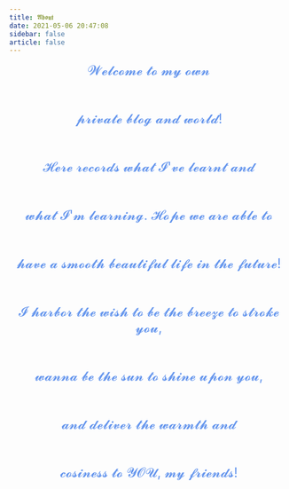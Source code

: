 ```yaml
---
title: 𝕬𝖇𝖔𝖚𝖙
date: 2021-05-06 20:47:08
sidebar: false
article: false
---
```


<center>
    <font color="#6495ED" size="5">
    𝓦𝓮𝓵𝓬𝓸𝓶𝓮 𝓽𝓸 𝓶𝔂 𝓸𝔀𝓷 <br><br><br>
    𝓹𝓻𝓲𝓿𝓪𝓽𝓮 𝓫𝓵𝓸𝓰 𝓪𝓷𝓭 𝔀𝓸𝓻𝓵𝓭!<br><br><br>
    𝓗𝓮𝓻𝓮 𝓻𝓮𝓬𝓸𝓻𝓭𝓼 𝔀𝓱𝓪𝓽 𝓘'𝓿𝓮 𝓵𝓮𝓪𝓻𝓷𝓽 𝓪𝓷𝓭 <br><br><br>
    𝔀𝓱𝓪𝓽 𝓘'𝓶 𝓵𝓮𝓪𝓻𝓷𝓲𝓷𝓰. 𝓗𝓸𝓹𝓮 𝔀𝓮 𝓪𝓻𝓮 𝓪𝓫𝓵𝓮 𝓽𝓸 <br><br><br>
    𝓱𝓪𝓿𝓮 𝓪 𝓼𝓶𝓸𝓸𝓽𝓱 𝓫𝓮𝓪𝓾𝓽𝓲𝓯𝓾𝓵 𝓵𝓲𝓯𝓮 𝓲𝓷 𝓽𝓱𝓮 𝓯𝓾𝓽𝓾𝓻𝓮!<br><br><br>
    𝓘 𝓱𝓪𝓻𝓫𝓸𝓻 𝓽𝓱𝓮 𝔀𝓲𝓼𝓱 𝓽𝓸 𝓫𝓮 𝓽𝓱𝓮 𝓫𝓻𝓮𝓮𝔃𝓮 𝓽𝓸 𝓼𝓽𝓻𝓸𝓴𝓮 𝔂𝓸𝓾, <br><br><br>
    𝔀𝓪𝓷𝓷𝓪 𝓫𝓮 𝓽𝓱𝓮 𝓼𝓾𝓷 𝓽𝓸 𝓼𝓱𝓲𝓷𝓮 𝓾𝓹𝓸𝓷 𝔂𝓸𝓾, <br><br><br>
    𝓪𝓷𝓭 𝓭𝓮𝓵𝓲𝓿𝓮𝓻 𝓽𝓱𝓮 𝔀𝓪𝓻𝓶𝓽𝓱 𝓪𝓷𝓭 <br><br><br>
    𝓬𝓸𝓼𝓲𝓷𝓮𝓼𝓼 𝓽𝓸 𝓨𝓞𝓤, 𝓶𝔂 𝓯𝓻𝓲𝓮𝓷𝓭𝓼!
    </font>
</center>
<style>
.page{
margin:0 auto;
background-image: url(/images/Wallpapers/fog_covered_dark_forest_hd_dark.jpg);
background-position: center center;
background-attachment: fixed;
background-size: cover;
}
</style>
